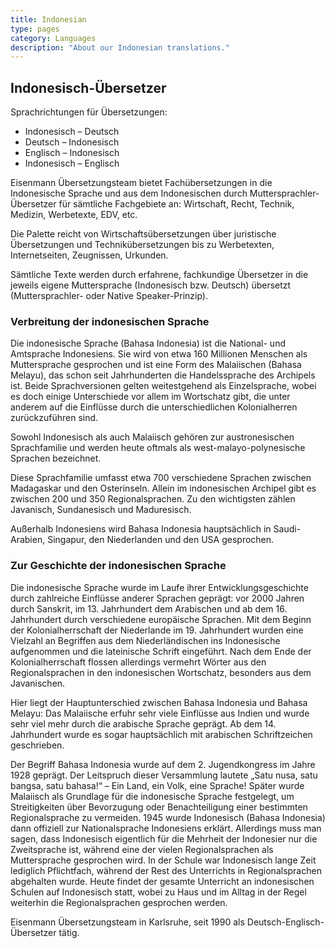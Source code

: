 ```yaml
---
title: Indonesian
type: pages
category: Languages
description: "About our Indonesian translations."
---
```


## Indonesisch-Übersetzer

Sprachrichtungen für Übersetzungen:
- Indonesisch – Deutsch
- Deutsch – Indonesisch
- Englisch – Indonesisch
- Indonesisch – Englisch

Eisenmann Übersetzungsteam bietet Fachübersetzungen in die Indonesische Sprache und aus dem Indonesischen durch Muttersprachler-Übersetzer für sämtliche Fachgebiete an: Wirtschaft, Recht, Technik, Medizin, Werbetexte, EDV, etc.

Die Palette reicht von Wirtschaftsübersetzungen über juristische Übersetzungen und Technikübersetzungen bis zu Werbetexten, Internetseiten, Zeugnissen, Urkunden.

Sämtliche Texte werden durch erfahrene, fachkundige Übersetzer in die jeweils eigene Muttersprache (Indonesisch bzw. Deutsch) übersetzt (Muttersprachler- oder Native Speaker-Prinzip).

### Verbreitung der indonesischen Sprache
Die indonesische Sprache (Bahasa Indonesia) ist die National- und Amtsprache Indonesiens. Sie wird von etwa 160 Millionen Menschen als Muttersprache gesprochen und ist eine Form des Malaiischen (Bahasa Melayu), das schon seit Jahrhunderten die Handelssprache des Archipels ist. Beide Sprachversionen gelten weitestgehend als Einzelsprache, wobei es doch einige Unterschiede vor allem im Wortschatz gibt, die unter anderem auf die Einflüsse durch die unterschiedlichen Kolonialherren zurückzuführen sind.

Sowohl Indonesisch als auch Malaiisch gehören zur austronesischen Sprachfamilie und werden heute oftmals als west-malayo-polynesische Sprachen bezeichnet.

Diese Sprachfamilie umfasst etwa 700 verschiedene Sprachen zwischen Madagaskar und den Osterinseln. Allein im indonesischen Archipel gibt es zwischen 200 und 350 Regionalsprachen. Zu den wichtigsten zählen Javanisch, Sundanesisch und Maduresisch.

Außerhalb Indonesiens wird Bahasa Indonesia hauptsächlich in Saudi-Arabien, Singapur, den Niederlanden und den USA gesprochen.

### Zur Geschichte der indonesischen Sprache
Die indonesische Sprache wurde im Laufe ihrer Entwicklungsgeschichte durch zahlreiche Einflüsse anderer Sprachen geprägt: vor 2000 Jahren durch Sanskrit, im 13. Jahrhundert dem Arabischen und ab dem 16. Jahrhundert durch verschiedene europäische Sprachen. Mit dem Beginn der Kolonialherrschaft der Niederlande im 19. Jahrhundert wurden eine Vielzahl an Begriffen aus dem Niederländischen ins Indonesische aufgenommen und die lateinische Schrift eingeführt. Nach dem Ende der Kolonialherrschaft flossen allerdings vermehrt Wörter aus den Regionalsprachen in den indonesischen Wortschatz, besonders aus dem Javanischen.

Hier liegt der Hauptunterschied zwischen Bahasa Indonesia und Bahasa Melayu: Das Malaiische erfuhr sehr viele Einflüsse aus Indien und wurde sehr viel mehr durch die arabische Sprache geprägt. Ab dem 14. Jahrhundert wurde es sogar hauptsächlich mit arabischen Schriftzeichen geschrieben.

Der Begriff Bahasa Indonesia wurde auf dem 2. Jugendkongress im Jahre 1928 geprägt. Der Leitspruch dieser Versammlung lautete „Satu nusa, satu bangsa, satu bahasa!“ – Ein Land, ein Volk, eine Sprache! Später wurde Malaiisch als Grundlage für die indonesische Sprache festgelegt, um Streitigkeiten über Bevorzugung oder Benachteiligung einer bestimmten Regionalsprache zu vermeiden. 1945 wurde Indonesisch (Bahasa Indonesia) dann offiziell zur Nationalsprache Indonesiens erklärt. Allerdings muss man sagen, dass Indonesisch eigentlich für die Mehrheit der Indonesier nur die Zweitsprache ist, während eine der vielen Regionalsprachen als Muttersprache gesprochen wird. In der Schule war Indonesisch lange Zeit lediglich Pflichtfach, während der Rest des Unterrichts in Regionalsprachen abgehalten wurde. Heute findet der gesamte Unterricht an indonesischen Schulen auf Indonesisch statt, wobei zu Haus und im Alltag in der Regel weiterhin die Regionalsprachen gesprochen werden.

 
Eisenmann Übersetzungsteam in Karlsruhe, seit 1990 als Deutsch-Englisch-Übersetzer tätig.